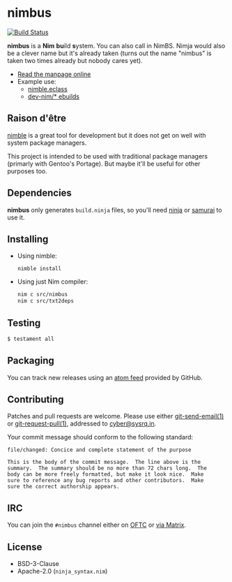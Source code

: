 <!-- SPDX-FileCopyrightText: 2022 Anna <cyber@sysrq.in> -->
<!-- SPDX-License-Identifier: CC0-1.0 -->

nimbus
======

[![Build Status](https://drone.tildegit.org/api/badges/CyberTaIlor/nimbus/status.svg)](https://drone.tildegit.org/CyberTaIlor/nimbus)

**nimbus** is a **Nim** **bu**ild **s**ystem. You can also call in NimBS. Nimja
would also be a clever name but it's already taken (turns out the name "nimbus"
is taken two times already but nobody cares yet).

* [Read the manpage online][man]
* Example use:
    * [nimble.eclass][nimble.eclass]
    * [dev-nim/\* ebuilds][dev-nim]

[man]: https://docs.sysrq.in/nimbus
[nimble.eclass]: https://gitweb.gentoo.org/repo/proj/guru.git/tree/eclass/nimble.eclass
[dev-nim]: https://gitweb.gentoo.org/repo/proj/guru.git/tree/dev-nim


Raison d'être
-------------

[nimble](https://github.com/nim-lang/nimble) is a great tool for development but
it does not get on well with system package managers.

This project is intended to be used with traditional package managers (primarly
with Gentoo's Portage). But maybe it'll be useful for other purposes too.


Dependencies
------------

**nimbus** only generates `build.ninja` files, so you'll need [ninja][ninja]
or [samurai][samurai] to use it.

[ninja]: https://ninja-build.org/
[samurai]: https://github.com/michaelforney/samurai


Installing
----------

* Using nimble:

    `nimble install`

* Using just Nim compiler:

    ```sh
    nim c src/nimbus
    nim c src/txt2deps
    ```


Testing
-------

```sh
$ testament all
```


Packaging
---------

You can track new releases using an [atom feed][atom] provided by GitHub.

[atom]: https://github.com/cybertailor/nimbus/releases.atom


Contributing
------------

Patches and pull requests are welcome. Please use either [git-send-email(1)][1]
or [git-request-pull(1)][2], addressed to <cyber@sysrq.in>.

Your commit message should conform to the following standard:

```
file/changed: Concice and complete statement of the purpose

This is the body of the commit message.  The line above is the
summary.  The summary should be no more than 72 chars long.  The
body can be more freely formatted, but make it look nice.  Make
sure to reference any bug reports and other contributors.  Make
sure the correct authorship appears.
```

[1]: https://git-send-email.io/
[2]: https://git-scm.com/docs/git-request-pull


IRC
---

You can join the `#nimbus` channel either on [OFTC][oftc] or
[via Matrix][matrix].

[oftc]: https://www.oftc.net/
[matrix]: https://matrix.to/#/#nimbus:sysrq.in


License
-------

* BSD-3-Clause
* Apache-2.0 (`ninja_syntax.nim`)
